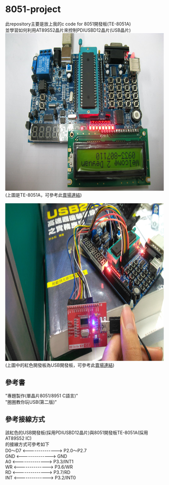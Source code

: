 # 8051-project

此repository主要是放上我的c code for 8051開發板(TE-8051A)  
並學習如何利用AT89S52晶片來控制PDIUSBD12晶片(USB晶片)  
<img src="https://raw.githubusercontent.com/XassassinXsaberX/8051-project/master/img/TE-8051A.jpg" height="500px" />  
(上圖是TE-8051A，可參考此[賣場連結](http://goods.ruten.com.tw/item/show?11090706500841))  
</br>
<img src="https://raw.githubusercontent.com/XassassinXsaberX/8051-project/master/img/PDIUSBD12.jpg" height="500px" />  
(上圖中的紅色開發板為USB開發板，可參考此[賣場連結](http://goods.ruten.com.tw/item/show?21405202337357))

## 參考書
"專題製作(單晶片8051/8951 C語言)"  
"圈圈教你玩USB(第二版)"  

## 參考接線方式
該紅色的USB開發板(採用PDIUSBD12晶片)與8051開發板TE-8051A(採用AT89S52 IC)  
的接線方式可參考如下  
D0～D7 <--------------> P2.0～P2.7  
 GND <--------------> GND  
 A0  <--------------> P3.3/INT1  
 WR  <--------------> P3.6/WR  
 RD  <--------------> P3.7/RD  
 INT <--------------> P3.2/INT0  
